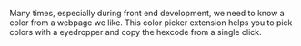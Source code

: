 Many times, especially during front end development, we need to know a color from a webpage we like. This color picker extension helps you to pick colors with a eyedropper and copy the hexcode from a single click.